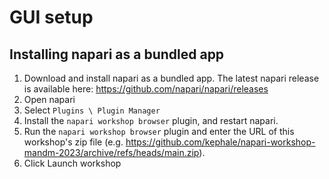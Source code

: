 # GUI setup

## Installing napari as a bundled app

1. Download and install napari as a bundled app. The latest napari release is available here: https://github.com/napari/napari/releases
2. Open napari
3. Select `Plugins \ Plugin Manager`
4. Install the `napari workshop browser` plugin, and restart napari.
5. Run the `napari workshop browser` plugin and enter the URL of this workshop's zip file (e.g. https://github.com/kephale/napari-workshop-mandm-2023/archive/refs/heads/main.zip).
6. Click Launch workshop
